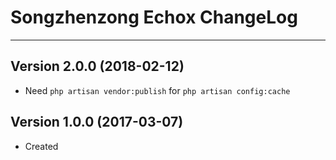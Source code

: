 # Songzhenzong Echox ChangeLog

---

## Version 2.0.0 (2018-02-12)

- Need `php artisan vendor:publish` for `php artisan config:cache`

## Version 1.0.0 (2017-03-07)

- Created
